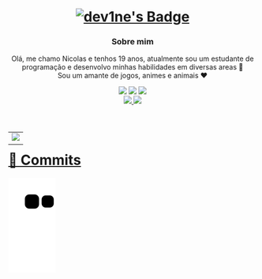 <div align="center">
        <a href="#">
            <h1>
                <img src="https://img.shields.io/badge/dev1ne-%230d1117.svg?style=for-the-badge&logoColor=white" alt="dev1ne's Badge"/>
            </h1>
        </a>
        <h3>Sobre mim</h3>
        <p>
            Olá, me chamo Nicolas e tenhos 19 anos, atualmente sou um estudante de programação e desenvolvo minhas habilidades em diversas areas  👋
            <br/>
            Sou um amante de jogos, animes e animais ❤
            <br/>
        </p>
</div>


<div align="center">
    <a href="https://www.youtube.com/channel/UCcvLYuzUpLZhh9lGm66U3NA" target="_blank"><img src="https://img.shields.io/badge/YouTube-FF0000?style=for-the-badge&logo=youtube&logoColor=white" target="_blank"></a>
    <a href="https://instagram.com/nicolasfaustin0" target="_blank"><img src="https://img.shields.io/badge/-Instagram-%23E4405F?style=for-the-badge&logo=instagram&logoColor=white" target="_blank"></a>
    <a href="https://discordapp.com/users/471777102648049664"><img src="https://img.shields.io/badge/Discord-7289DA?style=for-the-badge&logo=discord&logoColor=white"/></a>
    <br/>
        <a href="#"><img src="https://img.shields.io/badge/HTML5-E34F26?style=for-the-badge&logo=html5&logoColor=white"/>
        <a href="#"><img src="https://img.shields.io/badge/javascript-%23323330.svg?style=for-the-badge&logo=javascript&logoColor=%23F7DF1E"/>
    <br/>
</div>
                
<table align='right'>
  <row>
    <td>
      <img id="tableStats" height='172' src='https://github-readme-stats.vercel.app/api?username=dev1neee&show_icons=true&count_private=true&locale=pt-br&theme=dark'>
    </td>
  </row>
</table>
  
<h1> 🎫 Commits </h1>

![Snake animation](https://github.com/dev1neee/dev1neee/blob/output/github-contribution-grid-snake.svg)
